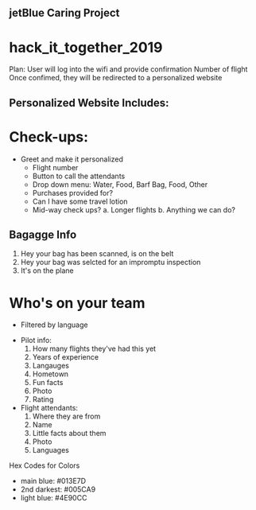 ## jetBlue Caring Project
# hack_it_together_2019

Plan: 
User will log into the wifi and provide confirmation Number of flight
Once confimed, they will be redirected to a personalized website

## Personalized Website Includes:
# Check-ups:
- Greet and make it personalized
  * Flight number
  * Button to call the attendants
  * Drop down menu: Water, Food, Barf Bag, Food, Other
  * Purchases provided for?
  * Can I have some travel lotion
  * Mid-way check ups?
      a. Longer flights
      b. Anything we can do?

## Bagagge Info
  1. Hey your bag has been scanned, is on the belt
  2. Hey your bag was selcted for an impromptu inspection
  3. It's on the plane

# Who's on your team
  * Filtered by language
  - Pilot info:
      1. How many flights they've had this yet
      2. Years of experience
      3. Langauges
      4. Hometown
      5. Fun facts
      6. Photo
      7. Rating
  - Flight attendants:
      1. Where they are from
      2. Name
      3. Little facts about them
      4. Photo
      5. Languages

Hex Codes for Colors
* main blue: #013E7D
* 2nd darkest: #005CA9
* light blue: #4E90CC
